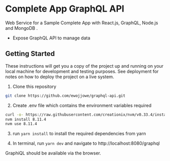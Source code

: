 # Complete App GraphQL API

Web Service for a Sample Complete App with React.js, GraphQL, Node.js and MongoDB .

- Expose GraphQL API to manage data

## Getting Started

These instructions will get you a copy of the project up and running on your local machine for development and testing purposes. See deployment for notes on how to deploy the project on a live system.

1. Clone this repository

```bash
git clone https://github.com/ewojjowe/graphql-api.git
```

2. Create .env file which contains the environment variables required

```bash
curl -o- https://raw.githubusercontent.com/creationix/nvm/v0.33.4/install.sh | bash
nvm install 8.11.4
nvm use 8.11.4
```

3. run `yarn install` to install the required dependencies from yarn

4. In terminal, run `yarn dev` and navigate to http://localhost:8080/graphql

GraphiQL should be available via the browser.
